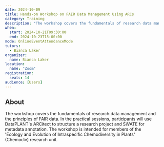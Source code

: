 ```yaml
---
date: 2024-10-09
title: Hands-on Workshop on FAIR Data Management Using ARCs
category: Training
description: "The workshop covers the fundamentals of research data management and the principles of FAIR data."
when:
  start: 2024-10-21T09:30:00
  end: 2024-10-23T15:00:00
mode: OnlineEventAttendanceMode
tutors:
  - Bianca Laker
organizer:
  name: Bianca Laker
location:
  name: "Zoom"
registration:
  seats: 14
audience: [Users]
---
```


## About

The workshop covers the fundamentals of research data management and the principles of FAIR data. In the practical sessions, participants will use DataPLANT's ARCitect to structure a research project and SWATE for metadata annotation. The workshop is intended for members of the 'Ecology and Evolution of Intraspecific Chemodiversity in Plants' (Chemodiv) research unit.
